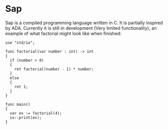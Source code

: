 # Sap
Sap is a compiled programming language written in C. It is partially inspired by ADA. Currently it is still in development (Very limited functionality), an example of what factorial might look like when finished:

```
use "std/io";

func factorial(var number : int) -> int
{
  if (number > 0) 
  {
    ret factorial(number - 1) * number;
  }
  else
  {
    ret 1;
  }
}

func main() 
{
  var ex := factorial(4);
  io::print(ex);
}

```
